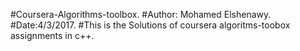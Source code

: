 #Coursera-Algorithms-toolbox.
#Author: Mohamed Elshenawy.
#Date:4/3/2017.
#This is the Solutions of coursera algoritms-toobox assignments in c++.
